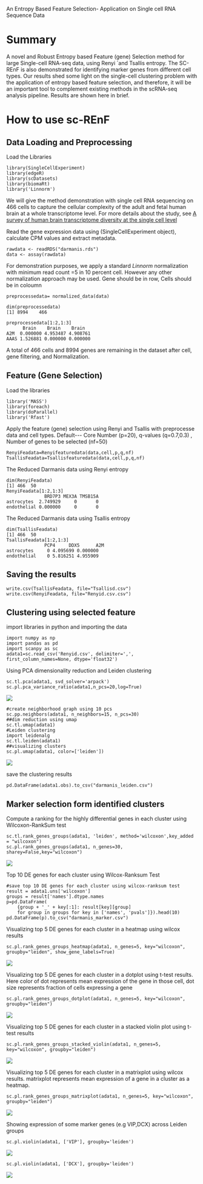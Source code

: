 
An Entropy Based Feature Selection- Application on Single cell RNA Sequence Data

# Summary


A novel and Robust Entropy based Feature (gene) Selection method for large Single-cell RNA-seq data, using  Renyi ´and Tsallis entropy. The SC-REnF is also demonstrated for identifying marker genes from different cell types. Our results shed some light on the single-cell clustering problem with the application of entropy based feature selection, and therefore, it will be an important tool to complement existing methods in the scRNA-seq analysis pipeline. Results are shown here in brief.


# How to use sc-REnF

## Data Loading and Preprocessing


Load the Libraries

```
library(SingleCellExperiment)
library(edgeR)
library(scDatasets)
library(biomaRt)
library('Linnorm')
```

We will give the method demonstration with single cell RNA sequencing on 466 cells to capture the cellular complexity of the adult and fetal human brain at a whole transcriptome level. For more details about the study, see [A survey of human brain transcriptome diversity at the single cell level](https://www.pnas.org/content/112/23/7285#:~:text=Our%20results%20show%20that%20MHCI,as%20endothelial%20cells%20and%20microglia.)

Read the gene expression data using (SingleCellExperiment object), calculate CPM values and extract metadata.


```
rawdata <- readRDS("darmanis.rds")
data <- assay(rawdata)
```
For demonstration purposes, we apply a standard *Linnorm* normalization with minimum read count =5 in 10 percent cell. However any other normalization approach may be used.
Gene should be in row, Cells should be in coloumn


```
preprocessedata= normalized_data(data)

```

```
dim(preprocessedata) 
[1] 8994    466

preprocessedata[1:2,1:3]
      Brain    Brain    Brain
A2M  0.000000 4.953487 4.908761
AAAS 1.526881 0.000000 0.000000
```

A total of 466 cells and 8994 genes are remaining in the dataset after cell, gene filtering, and Normalization.


## Feature (Gene Selection)

Load the libraries

```
library('MASS')
library(foreach)
library(doParallel)
library('Rfast')
```
Apply the feature (gene) selection using Renyi and Tsallis with preprocesse data and cell types. Default--- Core Number (p=20), q-values (q=0.7,0.3) , Number of genes to be selected (nf=50) 

```
RenyiFeadata=Renyifeaturedata(data,cell,p,q,nf)
TsallisFeadata=Tsallisfeaturedata(data,cell,p,q,nf)

```

The  Reduced Darmanis data using Renyi entropy

```
dim(RenyiFeadata)
[1] 466  50
RenyiFeadata[1:2,1:3]
              BRD7P3 MEX3A TMSB15A
astrocytes  2.749929     0       0
endothelial 0.000000     0       0
```

The  Reduced Darmanis data using Tsallis entropy

```
dim(TsallisFeadata)
[1] 466  50
TsallisFeadata[1:2,1:3]
              PCP4     DDX5      A2M
astrocytes     0 4.095699 0.000000
endothelial    0 5.816251 4.955909
```
## Saving the results

```
write.csv(TsallisFeadata, file="Tsallisd.csv")
write.csv(RenyiFeadata, file="Renyid.csv.csv")
```

## Clustering using selected feature

import libraries in python and importing the data

```
import numpy as np
import pandas as pd
import scanpy as sc
adata1=sc.read_csv('Renyid.csv', delimiter=',', first_column_names=None, dtype='float32')
```

Using PCA dimensionality reduction and Leiden clustering

```
sc.tl.pca(adata1, svd_solver='arpack')
sc.pl.pca_variance_ratio(adata1,n_pcs=20,log=True)
```
<img src="./pca_darmanis.png">


```
#create neighborhood graph using 10 pcs 
sc.pp.neighbors(adata1, n_neighbors=15, n_pcs=30)
##dim reduction using umap
sc.tl.umap(adata1)
#Leiden clustering
import leidenalg
sc.tl.leiden(adata1)
##visualizing clusters
sc.pl.umap(adata1, color=['leiden'])
```
<img src="./cluster_darmanis.png">

save the clustering results

```
pd.DataFrame(adata1.obs).to_csv("darmanis_leiden.csv")
```


## Marker selection form identified clusters

Compute a ranking for the highly differential genes in each cluster using Wilcoxon-RankSum test

```
sc.tl.rank_genes_groups(adata1, 'leiden', method='wilcoxon',key_added = "wilcoxon")
sc.pl.rank_genes_groups(adata1, n_genes=30, sharey=False,key="wilcoxon")
```

<img src="./wilcox_darmanis.png">

Top 10 DE genes for each cluster using Wilcox-Ranksum Test

```
#save top 10 DE genes for each cluster using wilcox-ranksum test
result = adata1.uns['wilcoxon']
groups = result['names'].dtype.names
p=pd.DataFrame(
    {group + '_' + key[:1]: result[key][group]
    for group in groups for key in ['names', 'pvals']}).head(10)
pd.DataFrame(p).to_csv("darmanis_marker.csv")
```
Visualizing top 5 DE genes for each cluster in a heatmap using wilcox results

```
sc.pl.rank_genes_groups_heatmap(adata1, n_genes=5, key="wilcoxon", groupby="leiden", show_gene_labels=True)
```
<img src="./heat_darmanis.png">

Visualizing top 5 DE genes for each cluster in a dotplot using t-test results. Here color of dot represents mean expression of the gene in those cell, dot size represents fraction of cells expressing a gene  

```
sc.pl.rank_genes_groups_dotplot(adata1, n_genes=5, key="wilcoxon", groupby="leiden")
```
<img src="./dotplot_darmanis.png">

Visualizing top 5 DE genes for each cluster in a stacked violin plot using t-test results 

```
sc.pl.rank_genes_groups_stacked_violin(adata1, n_genes=5, key="wilcoxon", groupby="leiden")
```
<img src="./violin_darmanis.png">

Visualizing top 5 DE genes for each cluster in a matrixplot using wilcox results. matrixplot represents mean expression of a gene in a cluster as a heatmap.

```
sc.pl.rank_genes_groups_matrixplot(adata1, n_genes=5, key="wilcoxon", groupby="leiden")
```
<img src="./heat2_darmanis.png">

Showing expression of some marker genes (e.g VIP,DCX) across Leiden groups

```
sc.pl.violin(adata1, ['VIP'], groupby='leiden')
```
<img src="./VIP_darmanis.png">

```
sc.pl.violin(adata1, ['DCX'], groupby='leiden')
```
<img src="./dcx_darmanis.png">






